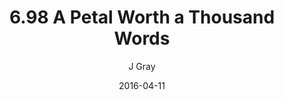 ---
title: '6.98 A Petal Worth a Thousand Words'
alt: 'Mysteries of the Arcana'
date: '2016-04-11'
author: 'J Gray'
artist: 'Keira'
chapter: '6 Void in the Road'
filler: false
---